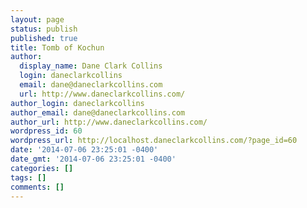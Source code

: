 ```yaml
---
layout: page
status: publish
published: true
title: Tomb of Kochun
author:
  display_name: Dane Clark Collins
  login: daneclarkcollins
  email: dane@daneclarkcollins.com
  url: http://www.daneclarkcollins.com/
author_login: daneclarkcollins
author_email: dane@daneclarkcollins.com
author_url: http://www.daneclarkcollins.com/
wordpress_id: 60
wordpress_url: http://localhost.daneclarkcollins.com/?page_id=60
date: '2014-07-06 23:25:01 -0400'
date_gmt: '2014-07-06 23:25:01 -0400'
categories: []
tags: []
comments: []
---
```


